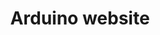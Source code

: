 ---
layout: page
title: Arduino website
description: a website containing arduino introduction and extending number of beginner level projects for now.
img: assets/img/arduino_logo.png
redirect: https://arduino-doc.readthedocs.io/en/latest/
importance: 1
category: work
github: 
---